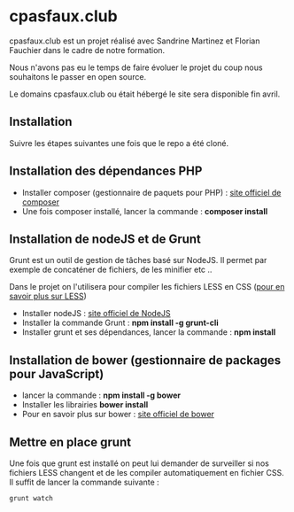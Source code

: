 # cpasfaux.club

cpasfaux.club est un projet réalisé avec Sandrine Martinez et Florian Fauchier
dans le cadre de notre formation.

Nous n'avons pas eu le temps de faire évoluer le projet du coup 
nous souhaitons le passer en open source.

Le domains cpasfaux.club ou était hébergé le site sera disponible fin avril.

## Installation

Suivre les étapes suivantes une fois que le repo a été cloné.

## Installation des dépendances PHP

* Installer composer (gestionnaire de paquets pour PHP) : [site officiel de composer](https://getcomposer.org/)
* Une fois composer installé, lancer la commande : **composer install**

## Installation de nodeJS et de Grunt

Grunt est un outil de gestion de tâches basé sur NodeJS. Il permet par exemple de concaténer de fichiers, de les minifier etc ..

Dans le projet on l'utilisera pour compiler les fichiers LESS en CSS ([pour en savoir plus sur LESS](http://lesscss.org/))

* Installer nodeJS : [site officiel de NodeJS](http://nodejs.org/)
* Installer la commande Grunt : **npm install -g grunt-cli**
* Installer grunt et ses dépendances, lancer la commande : **npm install**

## Installation de bower (gestionnaire de packages pour JavaScript)

* lancer la commande : **npm install -g bower**
* Installer les librairies **bower install**
* Pour en savoir plus sur bower : [site officiel de bower](http://bower.io/)

## Mettre en place grunt

Une fois que grunt est installé on peut lui demander de surveiller si nos fichiers LESS changent et de les compiler 
automatiquement en fichier CSS. Il suffit de lancer la commande suivante : 

    grunt watch